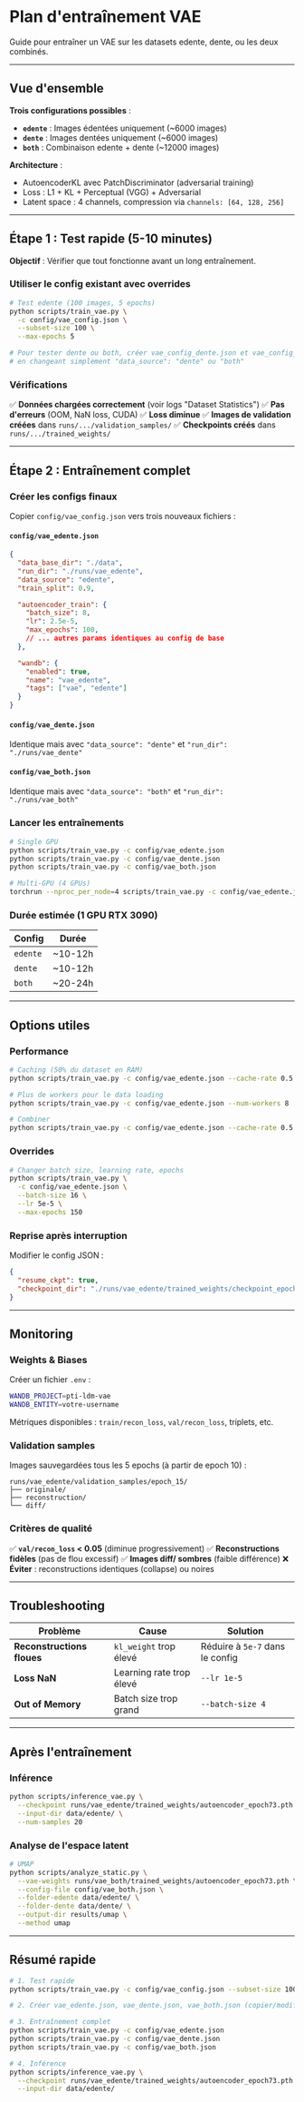 # Plan d'entraînement VAE

Guide pour entraîner un VAE sur les datasets edente, dente, ou les deux combinés.

______________________________________________________________________

## Vue d'ensemble

**Trois configurations possibles** :

- **`edente`** : Images édentées uniquement (~6000 images)
- **`dente`** : Images dentées uniquement (~6000 images)
- **`both`** : Combinaison edente + dente (~12000 images)

**Architecture** :

- AutoencoderKL avec PatchDiscriminator (adversarial training)
- Loss : L1 + KL + Perceptual (VGG) + Adversarial
- Latent space : 4 channels, compression via `channels: [64, 128, 256]`

______________________________________________________________________

## Étape 1 : Test rapide (5-10 minutes)

**Objectif** : Vérifier que tout fonctionne avant un long entraînement.

### Utiliser le config existant avec overrides

```bash
# Test edente (100 images, 5 epochs)
python scripts/train_vae.py \
  -c config/vae_config.json \
  --subset-size 100 \
  --max-epochs 5

# Pour tester dente ou both, créer vae_config_dente.json et vae_config_both.json
# en changeant simplement "data_source": "dente" ou "both"
```

### Vérifications

✅ **Données chargées correctement** (voir logs "Dataset Statistics")
✅ **Pas d'erreurs** (OOM, NaN loss, CUDA)
✅ **Loss diminue**
✅ **Images de validation créées** dans `runs/.../validation_samples/`
✅ **Checkpoints créés** dans `runs/.../trained_weights/`

______________________________________________________________________

## Étape 2 : Entraînement complet

### Créer les configs finaux

Copier `config/vae_config.json` vers trois nouveaux fichiers :

#### `config/vae_edente.json`

```json
{
  "data_base_dir": "./data",
  "run_dir": "./runs/vae_edente",
  "data_source": "edente",
  "train_split": 0.9,

  "autoencoder_train": {
    "batch_size": 8,
    "lr": 2.5e-5,
    "max_epochs": 100,
    // ... autres params identiques au config de base
  },

  "wandb": {
    "enabled": true,
    "name": "vae_edente",
    "tags": ["vae", "edente"]
  }
}
```

#### `config/vae_dente.json`

Identique mais avec `"data_source": "dente"` et `"run_dir": "./runs/vae_dente"`

#### `config/vae_both.json`

Identique mais avec `"data_source": "both"` et `"run_dir": "./runs/vae_both"`

### Lancer les entraînements

```bash
# Single GPU
python scripts/train_vae.py -c config/vae_edente.json
python scripts/train_vae.py -c config/vae_dente.json
python scripts/train_vae.py -c config/vae_both.json

# Multi-GPU (4 GPUs)
torchrun --nproc_per_node=4 scripts/train_vae.py -c config/vae_edente.json -g 4
```

### Durée estimée (1 GPU RTX 3090)

| Config   | Durée   |
| -------- | ------- |
| `edente` | ~10-12h |
| `dente`  | ~10-12h |
| `both`   | ~20-24h |

______________________________________________________________________

## Options utiles

### Performance

```bash
# Caching (50% du dataset en RAM)
python scripts/train_vae.py -c config/vae_edente.json --cache-rate 0.5

# Plus de workers pour le data loading
python scripts/train_vae.py -c config/vae_edente.json --num-workers 8

# Combiner
python scripts/train_vae.py -c config/vae_edente.json --cache-rate 0.5 --num-workers 8
```

### Overrides

```bash
# Changer batch size, learning rate, epochs
python scripts/train_vae.py \
  -c config/vae_edente.json \
  --batch-size 16 \
  --lr 5e-5 \
  --max-epochs 150
```

### Reprise après interruption

Modifier le config JSON :

```json
{
  "resume_ckpt": true,
  "checkpoint_dir": "./runs/vae_edente/trained_weights/checkpoint_epoch73.pth"
}
```

______________________________________________________________________

## Monitoring

### Weights & Biases

Créer un fichier `.env` :

```bash
WANDB_PROJECT=pti-ldm-vae
WANDB_ENTITY=votre-username
```

Métriques disponibles : `train/recon_loss`, `val/recon_loss`, triplets, etc.

### Validation samples

Images sauvegardées tous les 5 epochs (à partir de epoch 10) :

```
runs/vae_edente/validation_samples/epoch_15/
├── originale/
├── reconstruction/
└── diff/
```

### Critères de qualité

✅ **`val/recon_loss` < 0.05** (diminue progressivement)
✅ **Reconstructions fidèles** (pas de flou excessif)
✅ **Images diff/ sombres** (faible différence)
❌ **Éviter** : reconstructions identiques (collapse) ou noires

______________________________________________________________________

## Troubleshooting

| Problème                   | Cause                    | Solution                        |
| -------------------------- | ------------------------ | ------------------------------- |
| **Reconstructions floues** | `kl_weight` trop élevé   | Réduire à `5e-7` dans le config |
| **Loss NaN**               | Learning rate trop élevé | `--lr 1e-5`                     |
| **Out of Memory**          | Batch size trop grand    | `--batch-size 4`                |

______________________________________________________________________

## Après l'entraînement

### Inférence

```bash
python scripts/inference_vae.py \
  --checkpoint runs/vae_edente/trained_weights/autoencoder_epoch73.pth \
  --input-dir data/edente/ \
  --num-samples 20
```

### Analyse de l'espace latent

```bash
# UMAP
python scripts/analyze_static.py \
  --vae-weights runs/vae_both/trained_weights/autoencoder_epoch73.pth \
  --config-file config/vae_both.json \
  --folder-edente data/edente/ \
  --folder-dente data/dente/ \
  --output-dir results/umap \
  --method umap
```

______________________________________________________________________

## Résumé rapide

```bash
# 1. Test rapide
python scripts/train_vae.py -c config/vae_config.json --subset-size 100 --max-epochs 5

# 2. Créer vae_edente.json, vae_dente.json, vae_both.json (copier/modifier vae_config.json)

# 3. Entraînement complet
python scripts/train_vae.py -c config/vae_edente.json
python scripts/train_vae.py -c config/vae_dente.json
python scripts/train_vae.py -c config/vae_both.json

# 4. Inférence
python scripts/inference_vae.py \
  --checkpoint runs/vae_edente/trained_weights/autoencoder_epoch73.pth \
  --input-dir data/edente/
```
